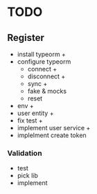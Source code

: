 # TODO

## Register

- install typeorm +
- configure typeorm
  - connect +
  - disconnect +
  - sync +
  - fake & mocks
  - reset
- env +
- user entity +
- fix test +
- implement user service +
- implelment create token

### Validation

- test
- pick lib
- implement
